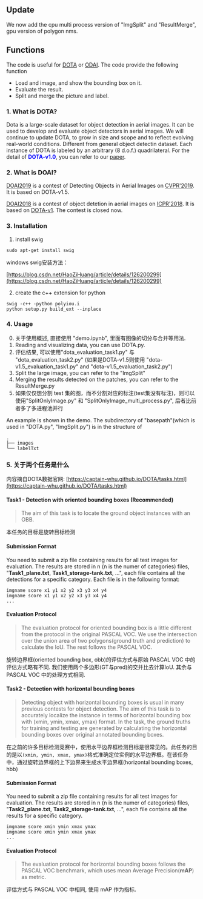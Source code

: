 
## Update


<p>
    We now add the cpu multi process version of "ImgSplit" and "ResultMerge", gpu version of polygon nms.
</p>

## Functions

The code is useful for <a href="http://captain.whu.edu.cn/DOTAweb/">DOTA<a> or
<a href="http://captain.whu.edu.cn/ODAI/">ODAI<a>. The code provide the following function
<ul>
    <li>
        Load and image, and show the bounding box on it.
    </li>
    <li>
        Evaluate the result.
    </li>
    <li>
        Split and merge the picture and label.
    </li>
</ul>

### 1. What is DOTA?
<p>
Dota is a large-scale dataset for object detection in aerial images. 
It can be used to develop and evaluate object detectors in aerial images. 
We will continue to update DOTA, to grow in size and scope and to reflect evolving real-world conditions.
Different from general object detectin dataset. Each instance of DOTA is labeled by an arbitrary (8 d.o.f.) quadrilateral.
For the detail of <strong style="color:blue"> DOTA-v1.0</strong>, you can refer to our 
<a href="https://arxiv.org/abs/1711.10398">paper</a>.
</p>

### 2. What is DOAI?

[DOAI2019](https://captain-whu.github.io/DOAI2019) is a contest of Detecting Objects in Aerial Images on [CVPR'2019]("http://cvpr2019.thecvf.com/"). It is based on DOTA-v1.5.



[DOAI2018](https://captain-whu.github.io/ODAI) is a contest of object detetion in aerial images on [ICPR'2018]("http://www.icpr2018.org/"). It is based on [DOTA-v1]("http://captain.whu.edu.cn/DOTAweb/"). The contest is closed now. 


### 3. Installation
1. install swig
```
sudo apt-get install swig
```
windows swig安装方法：

[https://blog.csdn.net/HaoZiHuang/article/details/126200299](https://blog.csdn.net/HaoZiHuang/article/details/126200299)

2. create the c++ extension for python
```
swig -c++ -python polyiou.i
python setup.py build_ext --inplace
```

### 4. Usage
0. 关于使用概述, 直接使用 "demo.ipynb", 里面有图像的切分与合并等用法.
1. Reading and visualizing data, you can use DOTA.py.
2. 评估结果, 可以使用"dota_evaluation_task1.py" 与 "dota_evaluation_task2.py" (如果是DOTA-v1.5则使用 "dota-v1.5_evaluation_task1.py" and "dota-v1.5_evaluation_task2.py")
3. Split the large image, you can refer to the "ImgSplit"
4. Merging the results detected on the patches, you can refer to the ResultMerge.py
5. 如果仅仅想分割 test 集的图，而不分割对应的标注(test集没有标注)，则可以使用"SplitOnlyImage.py" 和 "SplitOnlyImage_multi_process.py", 后者比前者多了多进程池并行

An example is shown in the demo.
The subdirectory of "basepath"(which is used in "DOTA.py", "ImgSplit.py") is in the structure of
```
.
├── images
└── labelTxt
```

### 5. 关于两个任务是什么
内容摘自DOTA数据官网: [https://captain-whu.github.io/DOTA/tasks.html](https://captain-whu.github.io/DOTA/tasks.html)

#### Task1 - Detection with oriented bounding boxes (Recommended)
> The aim of this task is to locate the ground object instances with an OBB.

本任务的目标是旋转目标检测

#### Submission Format
You need to submit a zip file containing results for all test images for evaluation. The results are stored in n (n is the numer of categories) files, "**Task1_plane.txt**, **Task1_storage-tank.txt**, ...", each file contains all the detections for a specific category. Each file is in the following format:


```			
imgname score x1 y1 x2 y2 x3 y3 x4 y4
imgname score x1 y1 x2 y2 x3 y3 x4 y4
... 
```

#### Evaluation Protocol
> The evaluation protocol for oriented bounding box is a little different from the protocol in the original PASCAL VOC. We use the intersection over the union area of two polygons(ground truth and prediction) to calculate the IoU. The rest follows the PASCAL VOC.

旋转边界框(oriented bounding box, obb)的评估方式与原始 PASCAL VOC 中的评估方式略有不同. 我们使用两个多边形(GT与pred)的交并比去计算IoU. 其余与 PASCAL VOC 中的处理方式相同.

#### Task2 - Detection with horizontal bounding boxes
> Detecting object with horizontal bounding boxes is usual in many previous contests for object detection. The aim of this task is to accurately localize the instance in terms of horizontal bounding box with (xmin, ymin, xmax, ymax) format. In the task, the ground truths for training and testing are generated by calculating the horizontal bounding boxes over original annotated bounding boxes.

在之前的许多目标检测竞赛中，使用水平边界框检测目标是很常见的。此任务的目的是以`(xmin, ymin, xmax, ymax)`格式准确定位实例的水平边界框。在该任务中，通过旋转边界框的上下边界来生成水平边界框(horizontal bounding boxes, hbb)

#### Submission Format
You need to submit a zip file containing results for all test images for evaluation. The results are stored in n (n is the numer of categories) files, "**Task2_plane.txt**, **Task2_storage-tank.txt**, ...", each file contains all the results for a specific category.

```
imgname score xmin ymin xmax ymax
imgname score xmin ymin xmax ymax
... 
```

#### Evaluation Protocol
> The evaluation protocol for horizontal bounding boxes follows the PASCAL VOC benchmark, which uses mean Average Precision(**mAP**) as metric.

评估方式与 PASCAL VOC 中相同, 使用 mAP 作为指标.